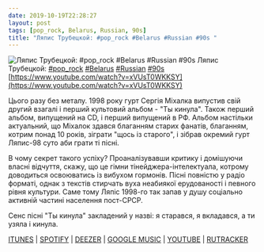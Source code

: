 ```yaml
---
date: 2019-10-19T22:28:27
layout: post
tags: [pop_rock, Belarus, Russian, 90s]
title: "Ляпис Трубецкой: #pop_rock #Belarus #Russian #90s "
---
```

![Ляпис Трубецкой: #pop_rock #Belarus #Russian #90s ](https://i.ytimg.com/vi/xVUsT0WKKSY/maxresdefault.jpg)
Ляпис Трубецкой: [#pop_rock](/tags/#pop_rock) [#Belarus](/tags/#Belarus) [#Russian](/tags/#Russian) [#90s](/tags/#90s) [https://www.youtube.com/watch?v=xVUsT0WKKSY](https://www.youtube.com/watch?v=xVUsT0WKKSY)

Цього разу без металу. 1998 року гурт Сергія Міхалка випустив свій другий взагалі і перший культовий альбом - &quot;Ты кинула&quot;. Також перший альбом, випущений на CD, і перший випущений в РФ. Альбом настільки актуальний, що Міхалок здався благанням старих фанатів, благанням, котрим понад 10 років, зіграти &quot;щось із старого&quot;, і зібрав окремий гурт Ляпис-98 суто аби грати ті пісні.

В чому секрет такого успіху? Проаналізувавши критику і домішуючи власні відчуття, скажу, що це гімни тінейджера-інтелектуала, котрому доводиться освоюватись із вибухом гормонів. Пісні повністю у радіо форматі, однак з текстів стирчать вуха неабиякої ерудованості і певного рівня культури. Саме тому Ляпіс 1998-го так запав у душу соціально активній частині населення пост-СРСР.

Сенс пісні &quot;Ты кинула&quot; закладений у назві: я старався, я вкладався, а ти узяла і кинула.

[ITUNES](https://music.apple.com/ru/album/%D1%82%D1%8B-%D0%BA%D0%B8%D0%BD%D1%83%D0%BB%D0%B0/1053390705) \| [SPOTIFY](https://open.spotify.com/album/47GfgkmagboenZxmS66v0P) \| [DEEZER](https://www.deezer.com/album/11532370?utm_source=deezer&amp;utm_content=album-11532370&amp;utm_term=1601611822_1571513166&amp;utm_medium=web) \| [GOOGLE MUSIC](https://play.google.com/music/m/Bcqd6taop4iztv5gs6fzx2rrf4m) \| [YOUTUBE](https://www.youtube.com/playlist?list=OLAK5uy_kPLsvPrPS7_k7OX7qLr-lO-K8yszYHiKI) \| [RUTRACKER](https://rutracker.org/forum/viewtopic.php?t=700938)